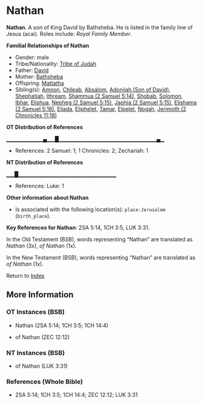 # Nathan
**Nathan**. 
A son of King David by Bathsheba. He is listed in the family line of Jesus (acai). 
Roles include: 
_Royal Family Member_. 




**Familial Relationships of Nathan**


* Gender: male
* Tribe/Nationality: [Tribe of Judah](../../../groups/md/acai/Judah.md)
* Father: [David](David.md)
* Mother: [Bathsheba](Bathsheba.md)
* Offspring: [Mattatha](Mattatha.md)
* Sibling(s): [Amnon](Amnon.md), [Chileab](Chileab.md), [Absalom](Absalom.md), [Adonijah (Son of David)](Adonijah.md), [Shephatiah](Shephatiah.md), [Ithream](Ithream.md), [Shammua (2 Samuel 5:14)](Shammua.2.md), [Shobab](Shobab.md), [Solomon](Solomon.md), [Ibhar](Ibhar.md), [Elishua](Elishua.md), [Nepheg (2 Samuel 5:15)](Nepheg.2.md), [Japhia (2 Samuel 5:15)](Japhia.2.md), [Elishama (2 Samuel 5:16)](Elishama.2.md), [Eliada](Eliada.md), [Eliphelet](Eliphelet.md), [Tamar](Tamar.2.md), [Elpelet](Elpelet.md), [Nogah](Nogah.md), [Jerimoth (2 Chronicles 11:18)](Jerimoth.6.md)


**OT Distribution of References**

▁▁▁▁▁▁▁▁▁▄▁▁█▁▁▁▁▁▁▁▁▁▁▁▁▁▁▁▁▁▁▁▁▁▁▁▁▄▁
* References: 2 Samuel: 1; 1 Chronicles: 2; Zechariah: 1

**NT Distribution of References**

▁▁█▁▁▁▁▁▁▁▁▁▁▁▁▁▁▁▁▁▁▁▁▁▁▁▁
* References: Luke: 1





**Other information about Nathan**


* Is associated with the following location(s): 
`place:Jerusalem` (`birth_place`). 


**Key References for Nathan**: 
2SA 5:14, 1CH 3:5, LUK 3:31. 


In the Old Testament (BSB), words representing “Nathan” are translated as 
*Nathan* (3x), *of Nathan* (1x). 


In the New Testament (BSB), words representing “Nathan” are translated as 
*of Nathan* (1x). 


Return to [Index](00-Index.md)

## More Information

### OT Instances (BSB)

* Nathan (2SA 5:14; 1CH 3:5; 1CH 14:4)

* of Nathan (ZEC 12:12)



### NT Instances (BSB)

* of Nathan (LUK 3:31)



### References (Whole Bible)

* 2SA 5:14; 1CH 3:5; 1CH 14:4; ZEC 12:12; LUK 3:31



